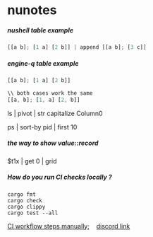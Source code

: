 # nunotes


##### nushell table example

```rust
[[a b]; [1 a] [2 b]] | append [[a b]; [3 c]]
```

##### engine-q table example
```rust
[[a b]; [1 a] [2 b]]

\\ both cases work the same
[[a, b]; [1, a] [2, b]]
```

ls | pivot | str capitalize Column0

ps | sort-by pid | first 10

##### the way to show value::record
$t1x | get 0 | grid

##### How do you run CI checks locally ?

```
cargo fmt
cargo check
cargo clippy
cargo test --all
```

[CI workflow steps manually](https://github.com/nushell/engine-q/blob/main/.github/workflows/ci.yml); &nbsp;&nbsp;
[discord link](https://discord.com/channels/601130461678272522/889232844101156914/904688334578794516)
